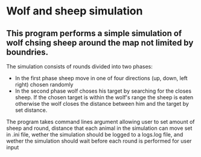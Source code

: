 # Wolf and sheep simulation
## This program performs a simple simulation of wolf chsing sheep around the map not limited by boundries.
The simulation consists of rounds divided into two phases:
- In the first phase sheep move in one of four directions (up, down, left right) chosen randomly
- In the second phase wolf choses his target by searching for the closes sheep. If the chosen target is within the wolf's range the sheep is eaten otherwise the wolf closes the distance between him and the target by set distance.

The program takes command lines argument allowing user to set amount of sheep and round, distance that each animal in the simulation can move set in .ini file, wether the simulation should be logged to a logs.log file, and wether the simulation should wait before each round is performed for user input
